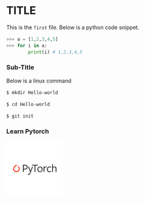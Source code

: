 # TITLE   

This is the `first` file. Below is a python code snippet.  

```python
>>> a = [1,2,3,4,5]
>>> for i in a:
        print(i) # 1,2,3,4,5
```

### Sub-Title  

Below is a linux command 
```bash
$ mkdir Hello-world
```
```bash
$ cd Hello-world
```
```bash
$ git init
```
### Learn Pytorch  
<img src=Introduction-to-TorchScript.png alt="alt text" width=150 height=150 align="middle">
